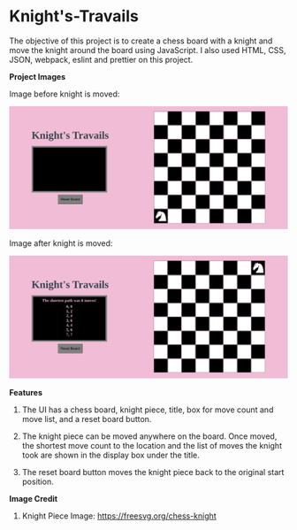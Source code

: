 # Knight's-Travails

The objective of this project is to create a chess board with a knight and move the knight around the board using JavaScript. I also used HTML, CSS, JSON, webpack, eslint and prettier on this project.

**Project Images**

Image before knight is moved:

![](dist/premove.png)

Image after knight is moved:

![](dist/postmove.png)


**Features**

1. The UI has a chess board, knight piece, title, box for move count and move list, and a reset board button.

2. The knight piece can be moved anywhere on the board. Once moved, the shortest move count to the location and the list of moves the knight took are shown in the display box under the title.

3. The reset board button moves the knight piece back to the original start position.

**Image Credit**

1. Knight Piece Image: https://freesvg.org/chess-knight





